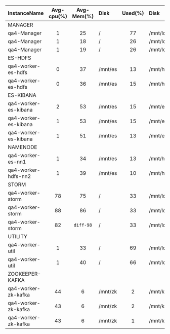 | InstanceName         |  Avg-cpu(%)  |  Avg-Mem(%)  | Disk    |  Used(%)  | Disk          |  Used(%)  |
|:---------------------|:------------:|:------------:|:--------|:---------:|:--------------|:---------:|
| MANAGER              |              |              |         |           |               |           |
| qa4-Manager          |      1       |      25      | /       |    77     | /mnt/local    |     0     |
| qa4-Manager          |      1       |      18      | /       |    26     | /mnt/local    |     0     |
| qa4-Manager          |      1       |      19      | /       |    26     | /mnt/local    |     0     |
| ES-HDFS              |              |              |         |           |               |           |
| qa4-worker-es-hdfs   |      0       |      37      | /mnt/es |    13     | /mnt/hdfs     |     2     |
| qa4-worker-es-hdfs   |      0       |      36      | /mnt/es |    15     | /mnt/hdfs     |     2     |
| ES-KIBANA            |              |              |         |           |               |           |
| qa4-worker-es-kibana |      2       |      53      | /mnt/es |    15     | /mnt/es_log   |    48     |
| qa4-worker-es-kibana |      1       |      53      | /mnt/es |    15     | /mnt/es_log   |    47     |
| qa4-worker-es-kibana |      1       |      51      | /mnt/es |    13     | /mnt/es_log   |    44     |
| NAMENODE             |              |              |         |           |               |           |
| qa4-worker-es-nn1    |      1       |      34      | /mnt/es |    13     | /mnt/hdfs_nn1 |     0     |
| qa4-worker-hdfs-nn2  |      1       |      39      | /mnt/es |    10     | /mnt/hdfs_nn2 |     0     |
| STORM                |              |              |         |           |               |           |
| qa4-worker-storm     |      78      |      75      | /       |    33     | /mnt/local    |    14     |
| qa4-worker-storm     |      88      |      86      | /       |    33     | /mnt/local    |    16     |
| qa4-worker-storm     |      82      |```diff-98```      | /       |    33     | /mnt/local    |    15     |
| UTILITY              |              |              |         |           |               |           |
| qa4-worker-util      |      1       |      33      | /       |    69     | /mnt/local    |    14     |
| qa4-worker-util      |      1       |      40      | /       |    66     | /mnt/local    |    14     |
| ZOOKEEPER-KAFKA      |              |              |         |           |               |           |
| qa4-worker-zk-kafka  |      44      |      6       | /mnt/zk |     2     | /mnt/kafka    |     0     |
| qa4-worker-zk-kafka  |      43      |      6       | /mnt/zk |     2     | /mnt/kafka    |     0     |
| qa4-worker-zk-kafka  |      43      |      6       | /mnt/zk |     1     | /mnt/kafka    |     0     |
